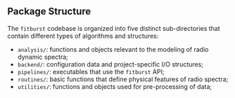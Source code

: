 ## Package Structure
The `fitburst` codebase is organized into five distinct sub-directories that contain different types of algorithms and structures:

- `analysis/`: functions and objects relevant to the modeling of radio dynamic spectra;
- `backend/`: configuration data and project-specific I/O structures;
- `pipelines/`: executables that use the `fitburst` API;
- `routines/`: basic functions that define physical features of radio spectra;
- `utilities/`: functions and objects used for pre-processing of data;

